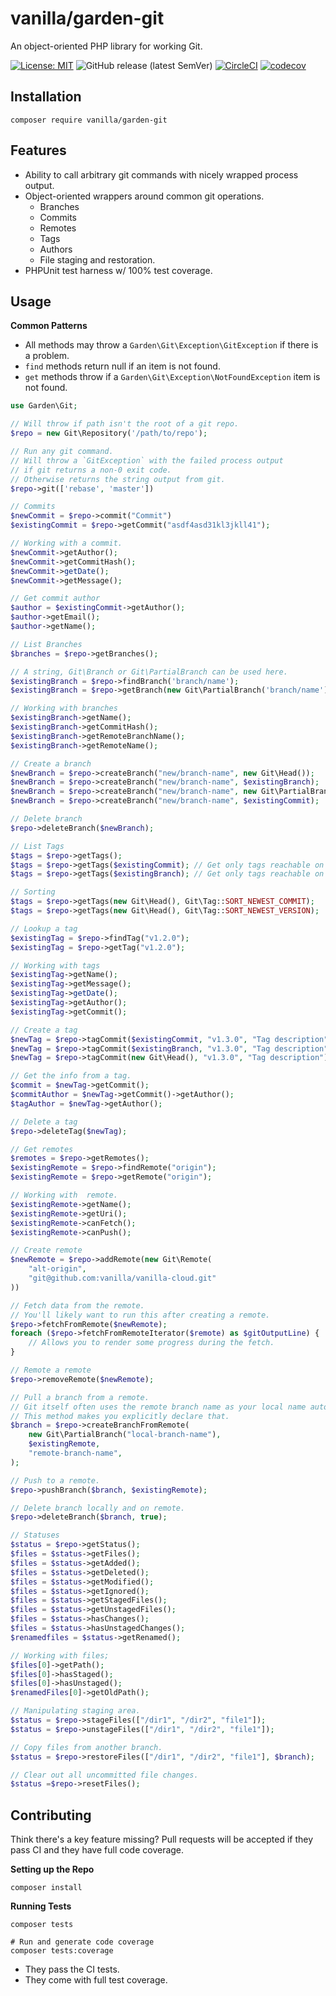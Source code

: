 # vanilla/garden-git

An object-oriented PHP library for working Git.

[![License: MIT](https://img.shields.io/badge/License-MIT-blue.svg)](https://opensource.org/licenses/MIT)
![GitHub release (latest SemVer)](https://img.shields.io/github/v/release/vanilla/garden-git?label=release)
[![CircleCI](https://circleci.com/gh/vanilla/garden-git/tree/master.svg?style=svg)](https://circleci.com/gh/vanilla/garden-git/tree/master)
[![codecov](https://codecov.io/gh/vanilla/garden-git/branch/master/graph/badge.svg?token=z1AGuq5H7w)](https://codecov.io/gh/vanilla/garden-git)

## Installation

```shell
composer require vanilla/garden-git
```

## Features

- Ability to call arbitrary git commands with nicely wrapped process output.
- Object-oriented wrappers around common git operations.
  - Branches
  - Commits
  - Remotes
  - Tags
  - Authors
  - File staging and restoration.
- PHPUnit test harness w/ 100% test coverage.

## Usage

**Common Patterns**

- All methods may throw a `Garden\Git\Exception\GitException` if there is a problem.
- `find` methods return null if an item is not found.
- `get` methods throw if a `Garden\Git\Exception\NotFoundException` item is not found.

```php
use Garden\Git;

// Will throw if path isn't the root of a git repo.
$repo = new Git\Repository('/path/to/repo');

// Run any git command.
// Will throw a `GitException` with the failed process output
// if git returns a non-0 exit code.
// Otherwise returns the string output from git.
$repo->git(['rebase', 'master'])

// Commits
$newCommit = $repo->commit("Commit")
$existingCommit = $repo->getCommit("asdf4asd31kl3jkll41");

// Working with a commit.
$newCommit->getAuthor();
$newCommit->getCommitHash();
$newCommit->getDate();
$newCommit->getMessage();

// Get commit author
$author = $existingCommit->getAuthor();
$author->getEmail();
$author->getName();

// List Branches
$branches = $repo->getBranches();

// A string, Git\Branch or Git\PartialBranch can be used here.
$existingBranch = $repo->findBranch('branch/name');
$existingBranch = $repo->getBranch(new Git\PartialBranch('branch/name'));

// Working with branches
$existingBranch->getName();
$existingBranch->getCommitHash();
$existingBranch->getRemoteBranchName();
$existingBranch->getRemoteName();

// Create a branch
$newBranch = $repo->createBranch("new/branch-name", new Git\Head());
$newBranch = $repo->createBranch("new/branch-name", $existingBranch);
$newBranch = $repo->createBranch("new/branch-name", new Git\PartialBranch("old/branch-name"));
$newBranch = $repo->createBranch("new/branch-name", $existingCommit);

// Delete branch
$repo->deleteBranch($newBranch);

// List Tags
$tags = $repo->getTags();
$tags = $repo->getTags($existingCommit); // Get only tags reachable on this commit.
$tags = $repo->getTags($existingBranch); // Get only tags reachable on a branch.

// Sorting
$tags = $repo->getTags(new Git\Head(), Git\Tag::SORT_NEWEST_COMMIT);
$tags = $repo->getTags(new Git\Head(), Git\Tag::SORT_NEWEST_VERSION);

// Lookup a tag
$existingTag = $repo->findTag("v1.2.0");
$existingTag = $repo->getTag("v1.2.0");

// Working with tags
$existingTag->getName();
$existingTag->getMessage();
$existingTag->getDate();
$existingTag->getAuthor();
$existingTag->getCommit();

// Create a tag
$newTag = $repo->tagCommit($existingCommit, "v1.3.0", "Tag description");
$newTag = $repo->tagCommit($existingBranch, "v1.3.0", "Tag description");
$newTag = $repo->tagCommit(new Git\Head(), "v1.3.0", "Tag description");

// Get the info from a tag.
$commit = $newTag->getCommit();
$commitAuthor = $newTag->getCommit()->getAuthor();
$tagAuthor = $newTag->getAuthor();

// Delete a tag
$repo->deleteTag($newTag);

// Get remotes
$remotes = $repo->getRemotes();
$existingRemote = $repo->findRemote("origin");
$existingRemote = $repo->getRemote("origin");

// Working with  remote.
$existingRemote->getName();
$existingRemote->getUri();
$existingRemote->canFetch();
$existingRemote->canPush();

// Create remote
$newRemote = $repo->addRemote(new Git\Remote(
    "alt-origin",
    "git@github.com:vanilla/vanilla-cloud.git"
))

// Fetch data from the remote.
// You'll likely want to run this after creating a remote.
$repo->fetchFromRemote($newRemote);
foreach ($repo->fetchFromRemoteIterator($remote) as $gitOutputLine) {
    // Allows you to render some progress during the fetch. 
}

// Remote a remote
$repo->removeRemote($newRemote);

// Pull a branch from a remote.
// Git itself often uses the remote branch name as your local name automatically.
// This method makes you explicitly declare that.
$branch = $repo->createBranchFromRemote(
    new Git\PartialBranch("local-branch-name"),
    $existingRemote,
    "remote-branch-name",
);

// Push to a remote.
$repo->pushBranch($branch, $existingRemote);

// Delete branch locally and on remote.
$repo->deleteBranch($branch, true);

// Statuses
$status = $repo->getStatus();
$files = $status->getFiles();
$files = $status->getAdded();
$files = $status->getDeleted();
$files = $status->getModified();
$files = $status->getIgnored();
$files = $status->getStagedFiles();
$files = $status->getUnstagedFiles();
$files = $status->hasChanges();
$files = $status->hasUnstagedChanges();
$renamedfiles = $status->getRenamed();

// Working with files;
$files[0]->getPath();
$files[0]->hasStaged();
$files[0]->hasUnstaged();
$renamedFiles[0]->getOldPath();

// Manipulating staging area.
$status = $repo->stageFiles(["/dir1", "/dir2", "file1"]);
$status = $repo->unstageFiles(["/dir1", "/dir2", "file1"]);

// Copy files from another branch.
$status = $repo->restoreFiles(["/dir1", "/dir2", "file1"], $branch);

// Clear out all uncommitted file changes.
$status =$repo->resetFiles();
```

## Contributing

Think there's a key feature missing? Pull requests will be accepted if they pass CI and they have full code coverage.

**Setting up the Repo**

```shell
composer install
```

**Running Tests**

```shell
composer tests

# Run and generate code coverage
composer tests:coverage
```

- They pass the CI tests.
- They come with full test coverage. 
